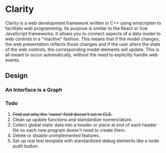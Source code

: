 # Clarity

Clarity is a web development framework written in C++ using emscripten to facilitate web programming. Its purpose is similar to the React or Vue JavaScript frameworks. It allows you to connect aspects of a data model to web controls in a "reactive" fashion. This means that if the model changes, the web presentation reflects those changes and if the user alters the state of the web controls, the corresponding model elements will update. This is all meant to occur automatically, without the need to explicitly handle web events.

## Design

### An Interface is a Graph

### Todo ###

1. ~~Find out why the 'name' field doesn't set in CLE.~~
3. Clean up update functions and standardize nomenclature.
4. Collect global static data into a header or place at end of each header file so each new program doesn't need to create them.
5. Delete or disable unimplemented features.
6. Set up real test template with standardized debug elements like a node audit button.
